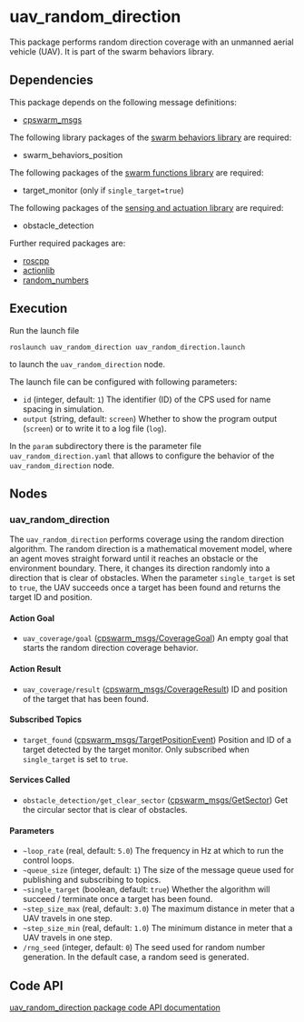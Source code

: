 # uav_random_direction

This package performs random direction coverage with an unmanned aerial vehicle (UAV). It is part of the swarm behaviors library.

## Dependencies
This package depends on the following message definitions:
* [cpswarm_msgs](https://cpswarm.github.io/cpswarm_msgs/html/index-msg.html)

The following library packages of the [swarm behaviors library](https://github.com/cpswarm/swarm_behaviors) are required:
* swarm_behaviors_position

The following packages of the [swarm functions library](https://github.com/cpswarm/swarm_functions/) are required:
* target_monitor (only if `single_target=true`)

The following packages of the [sensing and actuation library](https://github.com/cpswarm/sensing_actuation) are required:
* obstacle_detection

Further required packages are:
* [roscpp](https://wiki.ros.org/roscpp/)
* [actionlib](https://wiki.ros.org/actionlib/)
* [random_numbers](https://wiki.ros.org/random_numbers/)

## Execution
Run the launch file
```
roslaunch uav_random_direction uav_random_direction.launch
```
to launch the `uav_random_direction` node.

The launch file can be configured with following parameters:
* `id` (integer, default: `1`)
  The identifier (ID) of the CPS used for name spacing in simulation.
* `output` (string, default: `screen`)
  Whether to show the program output (`screen`) or to write it to a log file (`log`).

In the `param` subdirectory there is the parameter file `uav_random_direction.yaml` that allows to configure the behavior of the `uav_random_direction` node.

## Nodes

### uav_random_direction
The `uav_random_direction` performs coverage using the random direction algorithm. The random direction is a mathematical movement model, where an agent moves straight forward until it reaches an obstacle or the environment boundary. There, it changes its direction randomly into a direction that is clear of obstacles. When the parameter `single_target` is set to `true`, the UAV succeeds once a target has been found and returns the target ID and position.

#### Action Goal
* `uav_coverage/goal` ([cpswarm_msgs/CoverageGoal](https://cpswarm.github.io/cpswarm_msgs/html/action/Coverage.html))
  An empty goal that starts the random direction coverage behavior.

#### Action Result
* `uav_coverage/result` ([cpswarm_msgs/CoverageResult](https://cpswarm.github.io/cpswarm_msgs/html/action/Coverage.html))
  ID and position of the target that has been found.

#### Subscribed Topics
* `target_found` ([cpswarm_msgs/TargetPositionEvent](https://cpswarm.github.io/cpswarm_msgs/html/msg/TargetPositionEvent.html))
  Position and ID of a target detected by the target monitor. Only subscribed when `single_target` is set to `true`.

#### Services Called
* `obstacle_detection/get_clear_sector` ([cpswarm_msgs/GetSector](https://cpswarm.github.io/cpswarm_msgs/html/srv/GetSector.html))
  Get the circular sector that is clear of obstacles.

#### Parameters
* `~loop_rate` (real, default: `5.0`)
  The frequency in Hz at which to run the control loops.
* `~queue_size` (integer, default: `1`)
  The size of the message queue used for publishing and subscribing to topics.
* `~single_target` (boolean, default: `true`)
  Whether the algorithm will succeed / terminate once a target has been found.
* `~step_size_max` (real, default: `3.0`)
  The maximum distance in meter that a UAV travels in one step.
* `~step_size_min` (real, default: `1.0`)
  The minimum distance in meter that a UAV travels in one step.
* `/rng_seed` (integer, default: `0`)
  The seed used for random number generation. In the default case, a random seed is generated.

## Code API
[uav_random_direction package code API documentation](https://cpswarm.github.io/swarm_behaviors/uav_random_direction/docs/html/files.html)
